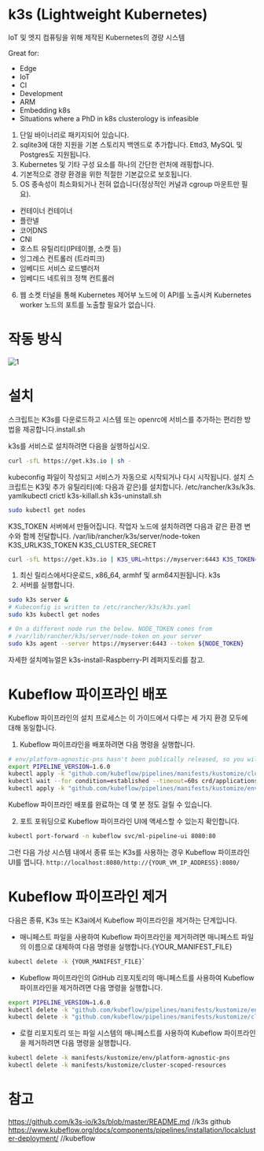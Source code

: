 # k3s (Lightweight Kubernetes)

IoT 및 엣지 컴퓨팅을 위해 제작된 Kubernetes의 경량 시스템

Great for:

* Edge
* IoT
* CI
* Development
* ARM
* Embedding k8s
* Situations where a PhD in k8s clusterology is infeasible



1. 단일 바이너리로 패키지되어 있습니다.
2. sqlite3에 대한 지원을 기본 스토리지 백엔드로 추가합니다. Ettd3, MySQL 및 Postgres도 지원됩니다.
3. Kubernetes 및 기타 구성 요소를 하나의 간단한 런처에 래핑합니다.
4. 기본적으로 경량 환경을 위한 적절한 기본값으로 보호됩니다.
5. OS 종속성이 최소화되거나 전혀 없습니다(정상적인 커널과 cgroup 마운트만 필요).
- 컨테이너 컨테이너
- 플란넬
- 코어DNS
- CNI
- 호스트 유틸리티(IP테이블, 소캣 등)
- 잉그레스 컨트롤러 (트라피크)
- 임베디드 서비스 로드밸러저
- 임베디드 네트워크 정책 컨트롤러
6. 웹 소켓 터널을 통해 Kubernetes 제어부 노드에 이 API를 노출시켜 Kubernetes worker 노드의 포트를 노출할 필요가 없습니다.



# 작동 방식

![1](https://user-images.githubusercontent.com/73589723/124220346-b2d6b880-db38-11eb-8e10-80ad51b9031b.PNG)



# 설치


스크립트는 K3s를 다운로드하고 시스템 또는 openrc에 서비스를 추가하는 편리한 방법을 제공합니다.install.sh

k3s를 서비스로 설치하려면 다음을 실행하십시오.

```bash
curl -sfL https://get.k3s.io | sh -
```

kubeconfig 파일이 작성되고 서비스가 자동으로 시작되거나 다시 시작됩니다. 설치 스크립트는 K3및 추가 유틸리티(예: 다음과 같은)를 설치합니다. /etc/rancher/k3s/k3s. yamlkubectl crictl k3s-killall.sh k3s-uninstall.sh

```bash
sudo kubectl get nodes
```

K3S_TOKEN 서버에서 만들어집니다. 작업자 노드에 설치하려면 다음과 같은 환경 변수와 함께 전달합니다. /var/lib/rancher/k3s/server/node-token K3S_URLK3S_TOKEN K3S_CLUSTER_SECRET

```bash
curl -sfL https://get.k3s.io | K3S_URL=https://myserver:6443 K3S_TOKEN=XXX sh -
```


1. 최신 릴리스에서다운로드, x86_64, armhf 및 arm64지원됩니다. k3s
2. 서버를 실행합니다.

```bash
sudo k3s server &
# Kubeconfig is written to /etc/rancher/k3s/k3s.yaml
sudo k3s kubectl get nodes

# On a different node run the below. NODE_TOKEN comes from
# /var/lib/rancher/k3s/server/node-token on your server
sudo k3s agent --server https://myserver:6443 --token ${NODE_TOKEN}
```


자세한 설치메뉴얼은 k3s-install-Raspberry-PI 레퍼지토리를 참고.



# Kubeflow 파이프라인 배포



Kubeflow 파이프라인의 설치 프로세스는 이 가이드에서 다루는 세 가지 환경 모두에 대해 동일합니다.

1. Kubeflow 파이프라인을 배포하려면 다음 명령을 실행합니다.

```bash
# env/platform-agnostic-pns hasn't been publically released, so you will install it from master
export PIPELINE_VERSION=1.6.0
kubectl apply -k "github.com/kubeflow/pipelines/manifests/kustomize/cluster-scoped-resources?ref=$PIPELINE_VERSION"
kubectl wait --for condition=established --timeout=60s crd/applications.app.k8s.io
kubectl apply -k "github.com/kubeflow/pipelines/manifests/kustomize/env/platform-agnostic-pns?ref=$PIPELINE_VERSION"
```
Kubeflow 파이프라인 배포를 완료하는 데 몇 분 정도 걸릴 수 있습니다.

2. 포트 포워딩으로 Kubeflow 파이프라인 UI에 액세스할 수 있는지 확인합니다.
```bash
kubectl port-forward -n kubeflow svc/ml-pipeline-ui 8080:80
```

그런 다음 가상 시스템 내에서 종류 또는 K3s를 사용하는 경우 Kubeflow 파이프라인 UI를 엽니다.
```http://localhost:8080/http://{YOUR_VM_IP_ADDRESS}:8080/```

# Kubeflow 파이프라인 제거

다음은 종류, K3s 또는 K3ai에서 Kubeflow 파이프라인을 제거하는 단계입니다.

- 매니페스트 파일을 사용하여 Kubeflow 파이프라인을 제거하려면 매니페스트 파일의 이름으로 대체하여 다음 명령을 실행합니다.{YOUR_MANIFEST_FILE}

```bash
kubectl delete -k {YOUR_MANIFEST_FILE}`
```

- Kubeflow 파이프라인의 GitHub 리포지토리의 매니페스트를 사용하여 Kubeflow 파이프라인을 제거하려면 다음 명령을 실행합니다.

```bash
export PIPELINE_VERSION=1.6.0
kubectl delete -k "github.com/kubeflow/pipelines/manifests/kustomize/env/platform-agnostic-pns?ref=$PIPELINE_VERSION"
kubectl delete -k "github.com/kubeflow/pipelines/manifests/kustomize/cluster-scoped-resources?ref=$PIPELINE_VERSION"
```

- 로컬 리포지토리 또는 파일 시스템의 매니페스트를 사용하여 Kubeflow 파이프라인을 제거하려면 다음 명령을 실행합니다.

```bash
kubectl delete -k manifests/kustomize/env/platform-agnostic-pns
kubectl delete -k manifests/kustomize/cluster-scoped-resources
```


# 참고
https://github.com/k3s-io/k3s/blob/master/README.md  //k3s github
https://www.kubeflow.org/docs/components/pipelines/installation/localcluster-deployment/  //kubeflow

